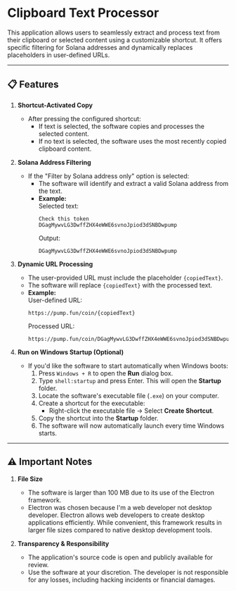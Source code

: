 # Clipboard Text Processor  

This application allows users to seamlessly extract and process text from their clipboard or selected content using a customizable shortcut. It offers specific filtering for Solana addresses and dynamically replaces placeholders in user-defined URLs.  

---

## 📋 **Features**  

1. **Shortcut-Activated Copy**  
   - After pressing the configured shortcut:  
     - If text is selected, the software copies and processes the selected content.  
     - If no text is selected, the software uses the most recently copied clipboard content.  

2. **Solana Address Filtering**  
   - If the "Filter by Solana address only" option is selected:  
     - The software will identify and extract a valid Solana address from the text.  
     - **Example:**  
       Selected text:  
       ```plaintext
       Check this token DGagMywvLG3DwffZHX4eWWE6svnoJpiod3dSNBDwpump
       ```  
       Output:  
       ```plaintext
       DGagMywvLG3DwffZHX4eWWE6svnoJpiod3dSNBDwpump
       ```  

3. **Dynamic URL Processing**  
   - The user-provided URL must include the placeholder `{copiedText}`.  
   - The software will replace `{copiedText}` with the processed text.  
   - **Example:**  
     User-defined URL:  
     ```plaintext
     https://pump.fun/coin/{copiedText}
     ```  
     Processed URL:  
     ```plaintext
     https://pump.fun/coin/DGagMywvLG3DwffZHX4eWWE6svnoJpiod3dSNBDwpump
     ```  

4. **Run on Windows Startup (Optional)**  
   - If you'd like the software to start automatically when Windows boots:  
     1. Press `Windows + R` to open the **Run** dialog box.  
     2. Type `shell:startup` and press Enter. This will open the **Startup** folder.  
     3. Locate the software's executable file (`.exe`) on your computer.  
     4. Create a shortcut for the executable:  
        - Right-click the executable file → Select **Create Shortcut**.  
     5. Copy the shortcut into the **Startup** folder.  
     6. The software will now automatically launch every time Windows starts.  

---

## ⚠️ **Important Notes**  

1. **File Size**  
   - The software is larger than 100 MB due to its use of the Electron framework.  
   - Electron was chosen because I'm a web developer not desktop developer. Electron allows web developers to create desktop applications efficiently. While convenient, this framework results in larger file sizes compared to native desktop development tools.  

2. **Transparency & Responsibility**  
   - The application's source code is open and publicly available for review.  
   - Use the software at your discretion. The developer is not responsible for any losses, including hacking incidents or financial damages.  
